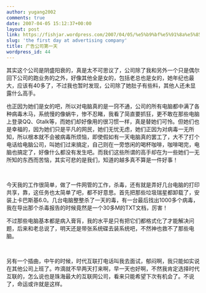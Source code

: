 ```yaml
---
author: yugang2002
comments: true
date: 2007-04-05 15:12:37+00:00
layout: post
link: https://fishjar.wordpress.com/2007/04/05/%e5%b9%bf%e5%91%8a%e5%85%ac%e5%8f%b8%e7%ac%ac%e4%b8%80%e5%a4%a9/
slug: 'the first day at advertising company'
title: 广告公司第一天
wordpress_id: 44
---
```


其实这个公司是阴盛阳衰的，真是太不可思议了，公司除了我和另外一个只是偶尔回下公司的跑业务的之外，好像其他全是女的，包括老总也是女的，她年纪也最大，应该有40多了，不过我也暂时发现，公司除了她肚子有些料，其他人还未显露什么高手。




也正因为她们是女的吧，所以对电脑真的是一窍不通，公司的所有电脑都中满了各种病毒木马，系统慢的像蜗牛，惨不忍睹，我看了简直要抓狂，更不敢在那些电脑上登录QQ、Gtalk等，而她们却好像用的很习惯一样，真是替她们可怜。但她们也是幸福的，因为她们只是平凡的网民，她们无忧无虑，她们正因为对病毒一无所知，所以根本就不会被病毒所烦恼，即使假如有一天电脑真的罢工了，大不了打个电话给电脑公司，叫她们过来搞定，自己则在一旁悠闲的喝杯咖啡，咖啡喝完，电脑也搞定了，好像什么都没有发生吧。而我们这些所谓的高手却在为一些她们一无所知的东西而苦恼，其实可悲的是我们，知道的越多真不算是一件好事！





 




今天我的工作很简单，做了一件网管的工作，杀毒，还有就是弄好几台电脑的打印共享，靠，这任务也太简单了吧，都不好意思。首先把那些垃圾瑞星都卸载了，安装上卡巴斯基6.0。几台电脑整整杀了一天的毒，有一台最后找出1000多个病毒，我在导出那个杀毒报告的时候竟然是一个30多M的TXT文档，厉害！




不过那些电脑基本都是病入膏肓，我的水平是只有把它们都格式化了才能解决问题，后来和老总说了，明天还是带张系统碟去装系统吧，不然神也救不了那些电脑。




 




另有一个插曲，中午的时候，时代互联打电话叫我去面试，郁闷啊，我只能如实说在其他公司上班了。咋滴就不早两天打来啊，早一天也好啊，不然我肯定选择时代互联的，怎么说也是珠海最大的互联网公司，看来只能希望下次有机会了。不说了，命运或许就是这样。
